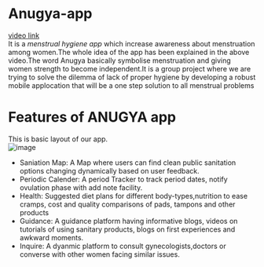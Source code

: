 # Anugya-app
[video link](https://youtu.be/5zeqC38CqqY)<br>
It is a *menstrual hygiene app* which increase awareness about menstruation among women.The whole idea of the app has been explained in the above video.The word Anugya basically symbolise menstruation and giving women strength to become independent.It is a group project where we are trying to solve the dilemma of lack of proper hygiene by developing a robust mobile applocation that will be a one step solution to all menstrual problems<br>
# Features of ANUGYA app
This is basic layout of our app.<br>
![image](https://user-images.githubusercontent.com/79329319/171128144-686f5149-8656-4570-98fb-f9889f256943.png)
- Saniation Map:
A Map where users can find clean public sanitation options changing dynamically based on user feedback.
- Periodic Calender:
A period Tracker to track period dates, notify ovulation phase with add note facility.<br>
- Health:
Suggested diet plans for different body-types,nutrition to ease cramps, cost and quality comparisons of pads, tampons and other products<br>
- Guidance:
A guidance platform having informative blogs, videos on tutorials of using sanitary products, blogs on first experiences and awkward moments.<br>
- Inquire:
A dyanmic platform to consult gynecologists,doctors or converse with other women facing similar issues.<br>


